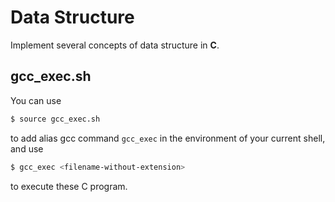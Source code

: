 # Data Structure

Implement several concepts of data structure in **C**.

## gcc_exec.sh

You can use

```bash
$ source gcc_exec.sh
```

to add alias gcc command `gcc_exec` in the environment of your current shell, and use

```bash
$ gcc_exec <filename-without-extension>
```

to execute these C program.